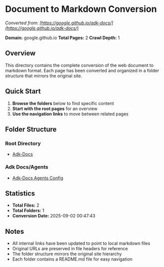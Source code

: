 # Document to Markdown Conversion

*Converted from: [https://google.github.io/adk-docs/](https://google.github.io/adk-docs/)*

**Domain:** google.github.io
**Total Pages:** 2
**Crawl Depth:** 1

## Overview

This directory contains the complete conversion of the web document to markdown format.
Each page has been converted and organized in a folder structure that mirrors the original site.

## Quick Start

1. **Browse the folders** below to find specific content
2. **Start with the root pages** for an overview
3. **Use the navigation links** to move between related pages

## Folder Structure

### Root Directory
- [Adk-Docs](adk-docs.md)

### Adk Docs/Agents
- [Adk-Docs Agents Config](adk_docs/agents/adk-docs_agents_config.md)

## Statistics

- **Total Files:** 2
- **Total Folders:** 1
- **Conversion Date:** 2025-09-02 00:47:43

## Notes

- All internal links have been updated to point to local markdown files
- Original URLs are preserved in file headers for reference
- The folder structure mirrors the original site hierarchy
- Each folder contains a README.md file for easy navigation